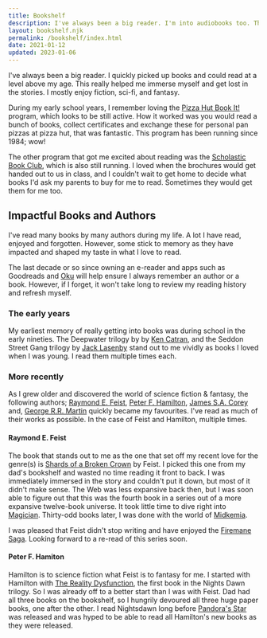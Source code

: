 ```yaml
---
title: Bookshelf
description: I've always been a big reader. I'm into audiobooks too. This section collects all my book related pages.
layout: bookshelf.njk
permalink: /bookshelf/index.html
date: 2021-01-12
updated: 2023-01-06
---
```


I've always been a big reader. I quickly picked up books and could read at a level above my age. This really helped me immerse myself and get lost in the stories. I mostly enjoy fiction, sci-fi, and fantasy.

During my early school years, I remember loving the [Pizza Hut Book It!](https://www.bookitprogram.com/) program, which looks to be still active. How it worked was you would read a bunch of books, collect certificates and exchange these for personal pan pizzas at pizza hut, that was fantastic. This program has been running since 1984; wow!

The other program that got me excited about reading was the [Scholastic Book Club](https://www.scholastic.co.nz/schools/book-club/), which is also still running. I loved when the brochures would get handed out to us in class, and I couldn't wait to get home to decide what books I'd ask my parents to buy for me to read. Sometimes they would get them for me too.

## Impactful Books and Authors
I've read many books by many authors during my life. A lot I have read, enjoyed and forgotten. However, some stick to memory as they have impacted and shaped my taste in what I love to read.

The last decade or so since owning an e-reader and apps such as Goodreads and [Oku](https://oku.club) will help ensure I always remember an author or a book. However, if I forget, it won't take long to review my reading history and refresh myself. 

### The early years
My earliest memory of really getting into books was during school in the early nineties. The Deepwater trilogy by by [Ken Catran](https://www.read-nz.org/writer/catran-ken/), and the Seddon Street Gang trilogy by [Jack Lasenby](https://www.read-nz.org/writer/lasenby-jack/) stand out to me vividly as books I loved when I was young. I read them multiple times each.

### More recently

As I grew older and discovered the world of science fiction & fantasy, the following authors; [Raymond E. Feist](http://crydee.com/), [Peter F. Hamilton](https://www.panmacmillan.com/authors/peter-f-hamilton/1507), [James S.A. Corey](https://www.jamessacorey.com/) and, [George R.R. Martin](https://georgerrmartin.com/) quickly became my favourites. I've read as much of their works as possible. In the case of Feist and Hamilton, multiple times.

#### Raymond E. Feist
The book that stands out to me as the one that set off my recent love for the genre(s) is [Shards of a Broken Crown](http://www.crydee.com/raymond-feist/book-synopsis/shards-of-a-broken-crown) by Feist. I picked this one from my dad's bookshelf and wasted no time reading it front to back. I was immediately immersed in the story and couldn't put it down, but most of it didn't make sense. The Web was less expansive back then, but I was soon able to figure out that this was the fourth book in a series out of a more expansive twelve-book universe. It took little time to dive right into [Magician](http://www.crydee.com/raymond-feist/book-synopsis/magician). Thirty-odd books later, I was done with the world of [Midkemia](http://www.crydee.com/raymond-feist/book-series).

I was pleased that Feist didn't stop writing and have enjoyed the [Firemane Saga](http://www.crydee.com/raymond-feist/firemane/books). Looking forward to a re-read of this series soon.

#### Peter F. Hamiton
Hamilton is to science fiction what Feist is to fantasy for me. I started with Hamilton with [The Reality Dysfunction](https://www.panmacmillan.com/authors/peter-f-hamilton/the-reality-dysfunction/9781509868605), the first book in the Nights Dawn trilogy. So I was already off to a better start than I was with Feist. 
Dad had all three books on the bookshelf, so I hungrily devoured all three huge paper books, one after the other.
I read Nightsdawn long before [Pandora's Star](https://www.panmacmillan.com/authors/peter-f-hamilton/pandoras-star/9781509868575) was released and was hyped to be able to read all Hamilton's new books as they were released. 